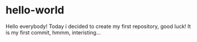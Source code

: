 # hello-world
Hello everybody! Today i decided to create my first repository, good luck!
It is my first commit, hmmm, interisting...
